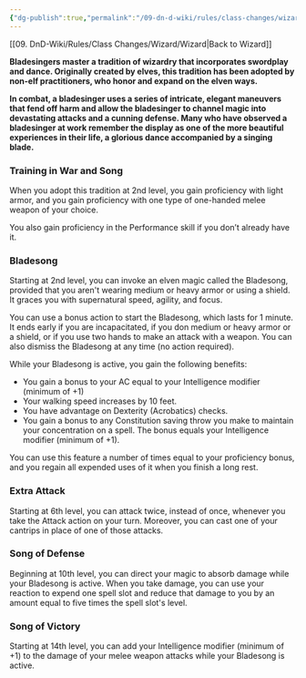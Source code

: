 ```yaml
---
{"dg-publish":true,"permalink":"/09-dn-d-wiki/rules/class-changes/wizard/bladesinging/","tags":["subclass","wizard"]}
---
```


[[09. DnD-Wiki/Rules/Class Changes/Wizard/Wizard\|Back to Wizard]]

**Bladesingers master a tradition of wizardry that incorporates swordplay and dance. Originally created by elves, this tradition has been adopted by non-elf practitioners, who honor and expand on the elven ways.**

**In combat, a bladesinger uses a series of intricate, elegant maneuvers that fend off harm and allow the bladesinger to channel magic into devastating attacks and a cunning defense. Many who have observed a bladesinger at work remember the display as one of the more beautiful experiences in their life, a glorious dance accompanied by a singing blade.**


### Training in War and Song
When you adopt this tradition at 2nd level, you gain proficiency with light armor, and you gain proficiency with one type of one-handed melee weapon of your choice.

You also gain proficiency in the Performance skill if you don’t already have it.

### Bladesong
Starting at 2nd level, you can invoke an elven magic called the Bladesong, provided that you aren't wearing medium or heavy armor or using a shield. It graces you with supernatural speed, agility, and focus.

You can use a bonus action to start the Bladesong, which lasts for 1 minute. It ends early if you are incapacitated, if you don medium or heavy armor or a shield, or if you use two hands to make an attack with a weapon. You can also dismiss the Bladesong at any time (no action required).

While your Bladesong is active, you gain the following benefits:
- You gain a bonus to your AC equal to your Intelligence modifier (minimum of +1)
- Your walking speed increases by 10 feet.
- You have advantage on Dexterity (Acrobatics) checks.
- You gain a bonus to any Constitution saving throw you make to maintain your concentration on a spell. The bonus equals your Intelligence modifier (minimum of +1).

You can use this feature a number of times equal to your proficiency bonus, and you regain all expended uses of it when you finish a long rest.

### Extra Attack
Starting at 6th level, you can attack twice, instead of once, whenever you take the Attack action on your turn. Moreover, you can cast one of your cantrips in place of one of those attacks.

### Song of Defense
Beginning at 10th level, you can direct your magic to absorb damage while your Bladesong is active. When you take damage, you can use your reaction to expend one spell slot and reduce that damage to you by an amount equal to five times the spell slot's level.

### Song of Victory
Starting at 14th level, you can add your Intelligence modifier (minimum of +1) to the damage of your melee weapon attacks while your Bladesong is active.